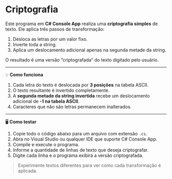 # Criptografia

Este programa em **C# Console App** realiza uma **criptografia simples** de texto. Ele aplica três passos de transformação:

1. Desloca as letras por um valor fixo.  
2. Inverte toda a string.  
3. Aplica um deslocamento adicional apenas na segunda metade da string.

O resultado é uma versão “criptografada” do texto digitado pelo usuário.

---

💡 **Como funciona**

1. Cada letra do texto é deslocada por **3 posições** na tabela ASCII.  
2. O texto resultante é invertido completamente.  
3. A **segunda metade da string invertida** recebe um deslocamento adicional de **-1 na tabela ASCII**.  
4. Caracteres que não são letras permanecem inalterados.

---

🖥️ **Como testar**

1. Copie todo o código abaixo para um arquivo com extensão `.cs`.  
2. Abra no Visual Studio ou qualquer IDE que suporte C# Console App.  
3. Compile e execute o programa.  
4. Informe a quantidade de linhas de texto que deseja criptografar.  
5. Digite cada linha e o programa exibirá a versão criptografada.

> Experimente textos diferentes para ver como cada transformação é aplicada.
